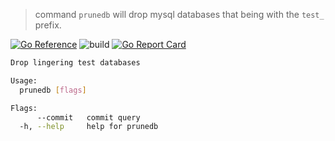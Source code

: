 > command `prunedb` will drop mysql databases that being with the `test_`
> prefix.

[![Go
Reference](https://pkg.go.dev/badge/github.com/wayneashleyberry/prunedb.svg)](https://pkg.go.dev/github.com/wayneashleyberry/prunedb)
![build](https://github.com/wayneashleyberry/prunedb/workflows/build/badge.svg)
[![Go Report Card](https://goreportcard.com/badge/github.com/wayneashleyberry/prunedb)](https://goreportcard.com/report/github.com/wayneashleyberry/prunedb)

```sh
Drop lingering test databases

Usage:
  prunedb [flags]

Flags:
      --commit   commit query
  -h, --help     help for prunedb
```
